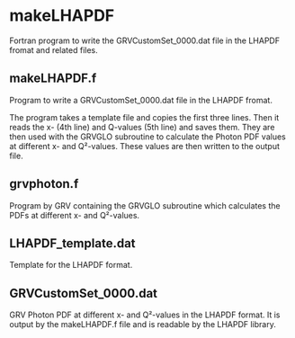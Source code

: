# makeLHAPDF
Fortran program to write the GRVCustomSet_0000.dat file in the LHAPDF fromat and related files.

## makeLHAPDF.f
Program to write a GRVCustomSet_0000.dat file in the LHAPDF fromat.

The program takes a template file and copies the first three lines. 
Then it reads the x- (4th line) and Q-values (5th line) and saves them. 
They are then used with the GRVGLO subroutine to calculate the Photon PDF values at different x- and Q²-values. 
These values are then written to the output file.

## grvphoton.f
Program by GRV containing the GRVGLO subroutine which calculates the PDFs at different x- and Q²-values.

## LHAPDF_template.dat
Template for the LHAPDF format.

## GRVCustomSet_0000.dat
GRV Photon PDF at different x- and Q²-values in the LHAPDF format.
It is output by the makeLHAPDF.f file and is readable by the LHAPDF library.
